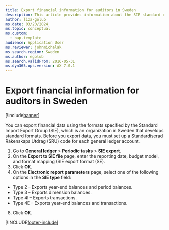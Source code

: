 ```yaml
---
title: Export financial information for auditors in Sweden
description: This article provides information about the SIE standard report for Sweden.
author: liza-golub
ms.date: 03/20/2024
ms.topic: conceptual
ms.custom: 
  - bap-template
audience: Application User
ms.reviewer: johnmichalak
ms.search.region: Sweden
ms.author: egolub
ms.search.validFrom: 2016-05-31
ms.dyn365.ops.version: AX 7.0.1
---
```


# Export financial information for auditors in Sweden

[!include[banner](../../includes/banner.md)]

You can export financial data using the formats specified by the Standard Import Export Group (SIE), which is an organization in Sweden that develops standard formats. Before you export data, you must set up a Standardiserad Räkenskaps Utdrag (SRU) code for each general ledger account. 

1. Go to **General ledger** > **Periodic tasks** > **SIE export**. 
2. On the **Export to SIE file** page, enter the reporting date, budget model, and format mapping (SIE export format (SE). 
3. Click **OK**. 
4. On the **Electronic report parameters** page, select one of the following options in the **SIE type** field: 
  - Type 2 – Exports year-end balances and period balances. 
  - Type 3 – Exports dimension balances. 
  - Type 4I – Exports transactions. 
  - Type 4E – Exports year-end balances and transactions. 
8. Click **OK**. 


[!INCLUDE[footer-include](../../../includes/footer-banner.md)]
